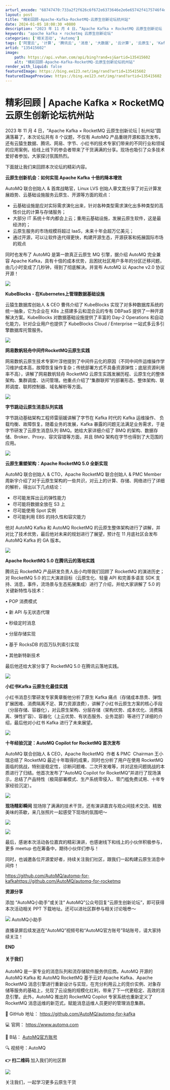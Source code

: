 ```yaml
---
arturl_encode: "68747470:733a2f2f626c6f672e6373646e2e6e65742f4175746f4d512f:61727469636c652f64657461696c732f313335343135363032"
layout: post
title: "精彩回顾-Apache-Kafka-RocketMQ-云原生创新论坛杭州站"
date: 2024-01-05 18:08:30 +0800
description: "2023 年 11 月 4 日，“Apache Kafka × RocketMQ 云原生创新论坛 |"
keywords: "apache kafka × rocketmq 云原生创新论坛"
categories: ['相关活动', 'Automq']
tags: ['阿里云', '计算', '腾讯云', '消息', '大数据', '云计算', '云原生', 'Kafka', 'Gcp', 'Aws', 'Automq']
artid: "135415602"
image:
    path: https://api.vvhan.com/api/bing?rand=sj&artid=135415602
    alt: "精彩回顾-Apache-Kafka-RocketMQ-云原生创新论坛杭州站"
render_with_liquid: false
featuredImage: https://bing.ee123.net/img/rand?artid=135415602
featuredImagePreview: https://bing.ee123.net/img/rand?artid=135415602
---
```


# 精彩回顾 | Apache Kafka × RocketMQ 云原生创新论坛杭州站

2023 年 11 月 4 日，“Apache Kafka × RocketMQ 云原生创新论坛 | 杭州站”圆满落幕了，本次论坛共有 8 个议题，不仅有 AutoMQ 产品重磅开源和首次发布，还有云猿生数据、腾讯、网易、字节、小红书的技术专家们带来的不同行业和领域的应用案例，给线上线下的参会者带来了干货满满的分享。现场也吸引了众多技术爱好者参加，大家探讨氛围热烈。
  
下面就让我们来回顾本次论坛的精彩内容。

**云原生创新机会：如何实现 Apache Kafka 十倍的降本增效**

AutoMQ 联合创始人 & 首席战略官，Linux LVS 创始人章文嵩分享了对云计算发展趋势、云基础设施服务云原生、开源等方面的观点：

* 云基础设施是应对实际需求演化出来，针对各种类型需求演化出多种类型的高性价比的计算与存储服务；
* 大部分 IT 系统十年内都会上云；重用云基础设施，发展云原生软件，这是最经济的；
* 云原生服务的市场规模将超过 IaaS，未来十年会超万亿美元；
* 通过开源，可以让软件迭代得更快，构建开源生态，开源获客和拓展国际市场的观点

同时也发布了 AutoMQ 是第一款真正云原生 MQ 引擎，据介绍 AutoMQ 完全兼容 Apache Kafka，具有十倍的成本优势，且困扰社区用户多年的分区迁移问题，由几小时变成了几秒钟，得到了彻底解决。并宣布 AutoMQ 以 Apache v2.0 协议开源！

![](https://i-blog.csdnimg.cn/blog_migrate/05607efb4542a2287b3c197789933a18.png)

**KubeBlocks - 在Kubernetes上管理数据基础设施**

云猿生数据库创始人 & CEO 曹伟介绍了 KubeBlocks 实现了对多种数据库系统的统一抽象，它为企业在 K8s 上搭建多云和混合云的专有 DBPaaS 提供了一种开源解决方案。KubeBlocks 对数据基础设施提供了丰富的 Day-2 Operations 和自动化能力，针对企业用户也提供了 KubeBlocks Cloud / Enterprise 一站式多云多引擎数据库托管服务。

![](https://i-blog.csdnimg.cn/blog_migrate/3e659a53933a5dc9cac559cf80ea9bc2.png)

**网易数帆轻舟中间件RocketMQ云原生实践**

网易数帆云原生技术专家叶淳他提到了中间件云化的原因（不同中间件运维操作学习维护成本高，故障恢复操作复杂；传统部署方式不具备资源弹性；底层资源利用率不高），讲解了网易数帆轻舟 RocketMQ 云原生实践发展历程、云原生化的整体架构、集群调度、访问管理。他重点介绍了“集群联邦”的部署形态、整体架构、联邦调度、联邦控制器、域名解析等方面。

![](https://i-blog.csdnimg.cn/blog_migrate/a3e5cc69bc81be23e6de814f0952bc2c.png)

**字节跳动云原生消息队列实践**

字节跳动基础架构工程师雷丽媛讲解了字节在 Kafka 时代的 Kafka 运维操作、 负载均衡、故障恢复。随着业务的发展，Kafka 暴露的问题无法满足业务需求，于是字节研发了云原生消息队列 BMQ。她给大家详细介绍了 BMQ 的架构、数据存储、Broker、Proxy、容灾容错等方面，并且 BMQ 架构在字节也得到了大范围的应用。

![](https://i-blog.csdnimg.cn/blog_migrate/d50740ef4fd44a05285d521055d4a355.png)

**云原生重塑架构：Apache RocketMQ 5.0 全新实现**

AutoMQ 联合创始人 & CTO，Apache RocketMQ 联合创始人 & PMC Member 周新宇介绍了对于云原生架构的一些共识，对云上的计算、存储、网络进行了详细的解析，得出以下几点结论：

* 尽可能发挥出云的弹性能力
* 尽可能将数据全放在 S3 上
* 尽可能使用 Spot 实例
* 尽可能利用 EBS 的持久性和容灾能力

他对 AutoMQ Kafka 和 AutoMQ RocketMQ 的云原生整体架构进行了讲解，并对比了技术优势，最后他对未来的规划进行了展望，预计在 11 月底社区会发布 AutoMQ Kafka 的 GA 版本。

![](https://i-blog.csdnimg.cn/blog_migrate/4b7ecc98b5ac69863744da68e72792ab.png)

**Apache RocketMQ 5.0 在腾讯云的落地实践**

腾讯云 RocketMQ 产品研发负责人岳小均带我们回顾了 RocketMQ 的演进历史；对 RocketMQ 5.0 的三大演进目标（云原生化、轻量 API 和完善多语言 SDK 支持、消息，事件，流场景与生态拓展集成）进行了介绍，并给大家讲解了 5.0 的关键新特性与技术：
  
• POP 消费模式
  
• 新 API 与无状态代理
  
• 秒级定时消息
  
• 分层存储实现
  
• 基于 RocksDB 的百万队列索引实现
  
• 其他新特新技术
  
最后他还给大家分享了 RocketMQ 5.0 在腾讯云落地实践。

![](https://i-blog.csdnimg.cn/blog_migrate/16379d01b3ba21468fce1f388e3d027b.png)

**小红书Kafka 云原生化最佳实践**

小红书消息引擎研发专家黄章衡他分析了原生 Kafka 痛点（存储成本昂贵、弹性扩展困难、消费隔离不足、算力资源浪费），讲解了小红书云原生方案的核心手段（分层存储、容器化），对云原生架构、分层存储（架构优势、成本优化、消费隔离、弹性扩容）、容器化（上云优势、有状态服务、业务混部）等进行了详细的介绍，最后他对小红书 Kafka 进行了未来展望。

![](https://i-blog.csdnimg.cn/blog_migrate/7e0a029fca1a89940e057cd6a19d2b9c.png)

**十年经验沉淀：AutoMQ Copilot for RocketMQ 首次发布**

AutoMQ 联合创始人 & CEO，Apache RocketMQ  作者 & PMC  Chairman 王小瑞总结了 RocketMQ 最近十年取得的成果，同时也分析了用户在使用 RocketMQ 面临的挑战，特别是稳定性，诊断问题难、二次开发难等，并对这些问题挑战的本质进行了归结。他首次发布了“AutoMQ Copilot for RocketMQ”并进行了现场演示，总结了产品特性（极简部署模式、生产系统零侵入、零门槛免费试用、十年专家经验沉淀）。

![](https://i-blog.csdnimg.cn/blog_migrate/993c25ab5ca97732bda64f961a629abd.png)

**现场精彩瞬间**
现场除了满满的技术干货，还有演讲嘉宾与观众间技术交流、精致美味的茶歇，来几张照片一起感受下现场的氛围吧～

![](https://i-blog.csdnimg.cn/blog_migrate/3dbe7a9455988df3ee3b3308e51e3d68.png)

![](https://i-blog.csdnimg.cn/blog_migrate/6d71b11e323b5012c8b8e050079f2c50.png)

最后，感谢本次活动各位嘉宾的精彩演讲，也感谢线下和线上的小伙伴积极参与，更多 meetup 也在筹备中，期待小伙伴们参与！
  
同时，也诚邀各位开源爱好者，持续关注我们社区，跟我们一起构建云原生消息中间件！
  
https://github.com/AutoMQ/automq-for-kafkahttps://github.com/AutoMQ/automq-for-rocketmq

**资源分享**
  
添加 “AutoMQ小助手”或关注“ AutoMQ”公众号回复“云原生创新论坛”，即可获得本次活动相关 PPT 下载地址。还可以进社区群参与相关讨论哦😎～
  
![](https://i-blog.csdnimg.cn/blog_migrate/903ed5ba11d47a3ba9691e6088e624bb.png)
AutoMQ小助手
  
直播录屏后续发送在“AutoMQ”视频号和“AutoMQ官方账号”B站账号，请大家持续关注！

**END**

#### 关于我们

AutoMQ 是一家专业的消息队列和流存储软件服务供应商。AutoMQ 开源的 AutoMQ Kafka 和 AutoMQ RocketMQ 基于云对 Apache Kafka、Apache RocketMQ 消息引擎进行重新设计与实现，在充分利用云上的竞价实例、对象存储等服务的基础上，兑现了云设施的规模化红利，带来了下一代更稳定、高效的消息引擎。此外，AutoMQ 推出的 RocketMQ Copilot 专家系统也重新定义了 RocketMQ 消息运维的新范式，赋能消息运维人员更好的管理消息集群。

🌟 GitHub 地址：
<https://github.com/AutoMQ/automq-for-kafka>

💻 官网：
<https://www.automq.com>

👀 B站：
[AutoMQ官方账号](https://space.bilibili.com/3546572478482870)

🔍 视频号：AutoMQ

**👉 扫二维码**
加入我们的社区群

![](https://i-blog.csdnimg.cn/blog_migrate/9a1f8f7378c9d9fe091dd9160dfe0b8e.png)

关注我们，一起学习更多云原生干货